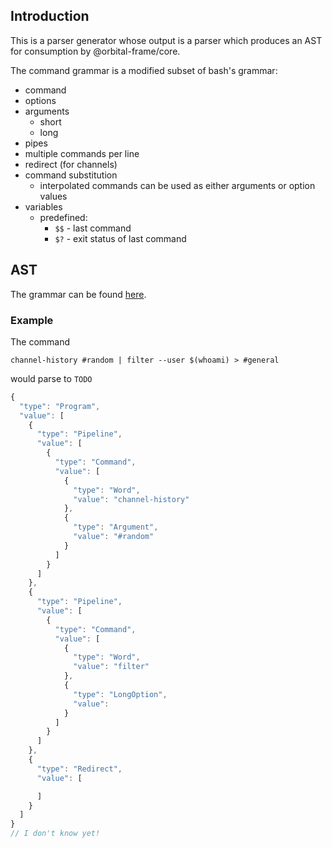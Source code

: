 ## Introduction
This is a parser generator whose output is a parser which produces an AST for
consumption by @orbital-frame/core.

The command grammar is a modified subset of bash's grammar:
  - command
  - options
  - arguments
    - short
    - long
  - pipes
  - multiple commands per line
  - redirect (for channels)
  - command substitution
    - interpolated commands can be used as either arguments or option values
  - variables
    - predefined:
      - `$$` - last command
      - `$?` - exit status of last command

## AST
The grammar can be found [here](./grammar/unix.pegjs).

### Example
The command
```
channel-history #random | filter --user $(whoami) > #general
```
would parse to `TODO`
```js
{
  "type": "Program",
  "value": [
    {
      "type": "Pipeline",
      "value": [
        {
          "type": "Command",
          "value": [
            {
              "type": "Word",
              "value": "channel-history"
            },
            {
              "type": "Argument",
              "value": "#random"
            }
          ]
        }
      ]
    },
    {
      "type": "Pipeline",
      "value": [
        {
          "type": "Command",
          "value": [
            {
              "type": "Word",
              "value": "filter"
            },
            {
              "type": "LongOption",
              "value":
            }
          ]
        }
      ]
    },
    {
      "type": "Redirect",
      "value": [

      ]
    }
  ]
}
// I don't know yet!
```
